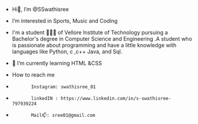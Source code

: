 -  Hi👋, I’m @SSwathisree
-  I’m interested in Sports, Music and Coding
- I'm a student 👩🏻‍🎓 of Vellore Institute of Technology pursuing a Bachelor's degree in Computer Science and Engineering  .A student who is passionate about programming and have a little knowledge with languages like Python, c ,c++ Java, and Sql.

- 🌱 I’m currently learning HTML &CSS
-  How to reach me 
-            Instagram: swathisree_01 
-            linkedIN : https://www.linkedin.com/in/s-swathisree-797939224
-            Mail📫: sree01@gmail.com

<!---
SSwathisree/SSwathisree is a ✨ special ✨ repository because its `README.md` (this file) appears on your GitHub profile.
You can click the Preview link to take a look at your changes.
--->
